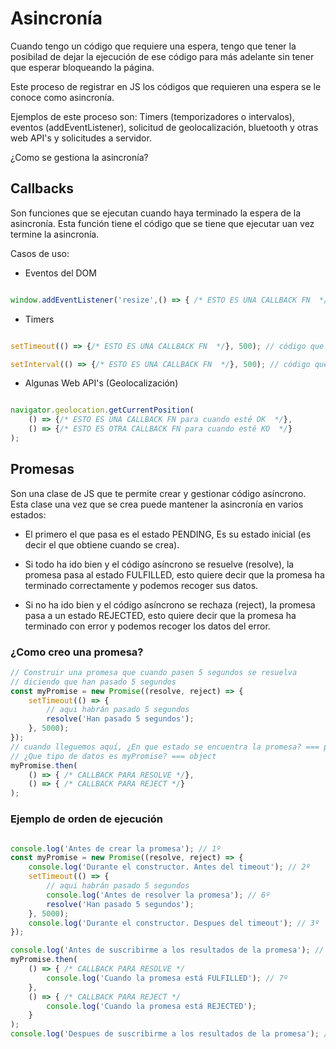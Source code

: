 # Asincronía

Cuando tengo un código que requiere una espera, tengo que tener la posibilad de dejar la ejecución de ese código para más adelante sin tener que esperar bloqueando la página.

Este proceso de registrar en JS los códigos que requieren una espera se le conoce como asincronía.

Ejemplos de este proceso son: Timers (temporizadores o intervalos), eventos (addEventListener), solicitud de geolocalización, bluetooth y otras web API's y solicitudes a servidor.

¿Como se gestiona la asincronía?

## Callbacks

Son funciones que se ejecutan cuando haya terminado la espera de la asincronía. Esta función tiene el código que se tiene que ejecutar uan vez termine la asincronía.

Casos de uso:

- Eventos del DOM

```js

window.addEventListener('resize',() => { /* ESTO ES UNA CALLBACK FN  */});

```

- Timers

```js

setTimeout(() => {/* ESTO ES UNA CALLBACK FN  */}, 500); // código que se ejecuta a los 500 ms

setInterval(() => {/* ESTO ES UNA CALLBACK FN  */}, 500); // código que se ejecuta cada los 500 ms

```

- Algunas Web API's (Geolocalización)

```js

navigator.geolocation.getCurrentPosition(
    () => {/* ESTO ES UNA CALLBACK FN para cuando esté OK  */},
    () => {/* ESTO ES OTRA CALLBACK FN para cuando esté KO  */}
);

```

## Promesas

Son una clase de JS que te permite crear y gestionar código asíncrono. 
Esta clase una vez que se crea puede mantener la asincronía en varios estados:

- El primero el que pasa es el estado PENDING, Es su estado inicial (es decir el que obtiene cuando se crea).

- Si todo ha ido bien y el código asíncrono se resuelve (resolve), la promesa pasa al estado FULFILLED, esto quiere decir que la promesa ha terminado correctamente y podemos recoger sus datos.

- Si no ha ido bien y el código asíncrono se rechaza (reject), la promesa pasa a un estado REJECTED, esto quiere decir que la promesa ha terminado con error y podemos recoger los datos del error.

### ¿Como creo una promesa?

```js
// Construir una promesa que cuando pasen 5 segundos se resuelva
// diciendo que han pasado 5 segundos
const myPromise = new Promise((resolve, reject) => {
    setTimeout(() => {
        // aqui habrán pasado 5 segundos
        resolve('Han pasado 5 segundos');
    }, 5000);
});
// cuando lleguemos aquí, ¿En que estado se encuentra la promesa? === pending
// ¿Que tipo de datos es myPromise? === object
myPromise.then(
    () => { /* CALLBACK PARA RESOLVE */},
    () => { /* CALLBACK PARA REJECT */}
);


```

### Ejemplo de orden de ejecución

```js

console.log('Antes de crear la promesa'); // 1º
const myPromise = new Promise((resolve, reject) => {
    console.log('Durante el constructor. Antes del timeout'); // 2º
    setTimeout(() => {
        // aqui habrán pasado 5 segundos
        console.log('Antes de resolver la promesa'); // 6º
        resolve('Han pasado 5 segundos');
    }, 5000);
    console.log('Durante el constructor. Despues del timeout'); // 3º
});

console.log('Antes de suscribirme a los resultados de la promesa'); // 4º
myPromise.then(
    () => { /* CALLBACK PARA RESOLVE */
        console.log('Cuando la promesa está FULFILLED'); // 7º
    },
    () => { /* CALLBACK PARA REJECT */
        console.log('Cuando la promesa está REJECTED');
    }
);
console.log('Despues de suscribirme a los resultados de la promesa'); // 5º
```
